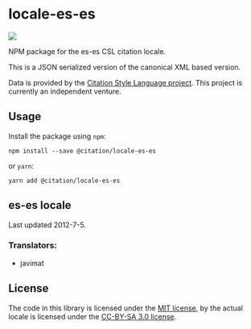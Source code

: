 # locale-es-es

[![](https://badgen.net/npm/v/@citation/locale-es-es)](https://npmjs.org/package/@citation/locale-es-es)

NPM package for the es-es CSL citation locale.

This is a JSON serialized version of the canonical XML based version.

Data is provided by the [Citation Style Language project](https://citationstyles.org).
This project is currently an independent venture.

## Usage
Install the package using `npm`:

```shell
npm install --save @citation/locale-es-es
```

or `yarn`:

```shell
yarn add @citation/locale-es-es
```

## es-es locale
Last updated 2012-7-5.

### Translators: 
- javimat

## License
The code in this library is licensed under the [MIT license][mit], by the actual locale is licensed under the [CC-BY-SA 3.0 license][cc-by-sa-3.0].

[mit]: https://opensource.org/licenses/MIT
[cc-by-sa-3.0]: https://creativecommons.org/licenses/by-sa/3.0/
